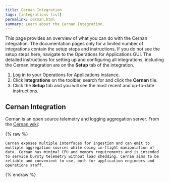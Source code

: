 ```yaml
---
title: Cernan Integration
tags: [integrations list]
permalink: cernan.html
summary: Learn about the Cernan Integration.
---
```


This page provides an overview of what you can do with the Cernan integration. The documentation pages only for a limited number of integrations contain the setup steps and instructions. If you do not see the setup steps here, navigate to the Operations for Applications GUI. The detailed instructions for setting up and configuring all integrations, including the Cernan integration are on the **Setup** tab of the integration.

1. Log in to your Operations for Applications instance. 
2. Click **Integrations** on the toolbar, search for and click the **Cernan** tile. 
3. Click the **Setup** tab and you will see the most recent and up-to-date instructions.

## Cernan Integration

Cernan is an open source telemetry and logging aggregation server. From the [Cernan wiki](https://github.com/postmates/cernan/wiki):
{% raw %}
```
Cernan exposes multiple interfaces for ingestion and can emit to multiple aggregation sources while doing in-flight manipulation of data. Cernan has minimal CPU and memory requirements and is intended to service bursty telemetry without load shedding. Cernan aims to be reliable and convenient to use, both for application engineers and operations staff.
```
{% endraw %}





